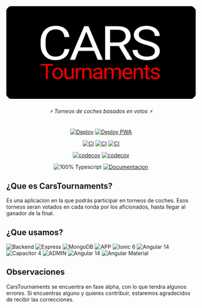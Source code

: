 <div align="center">
  <a href="http://www.carstournaments.com"><img src="./banner.png"/></a>

<h6>⚡️ Torneos de coches basados en votos ⚡️</h6>

<p align="center">
    
</p>

<p>

[![Deploy](https://github.com/carsTournaments/backend/actions/workflows/deploy.yml/badge.svg)](https://github.com/carsTournaments/backend/actions/workflows/deploy.yml) [![Deploy PWA](https://github.com/carsTournaments/app/actions/workflows/firebase-hosting-merge.yml/badge.svg)](https://github.com/carsTournaments/app/actions/workflows/firebase-hosting-merge.yml)

[![CI](https://github.com/carsTournaments/backend/actions/workflows/ci.yml/badge.svg)](https://github.com/carsTournaments/backend/actions/workflows/ci.yml) [![CI](https://github.com/carsTournaments/app/actions/workflows/ci.yml/badge.svg)](https://github.com/carsTournaments/app/actions/workflows/ci.yml) [![CI](https://github.com/carsTournaments/admin/actions/workflows/ci.yml/badge.svg)](https://github.com/carsTournaments/admin/actions/workflows/ci.yml)

[![codecov](https://codecov.io/gh/josexs/carsTournaments-backend/branch/feature/testing/graph/badge.svg?token=A738EDBZ4N)](https://codecov.io/gh/carsTournaments/backend) [![codecov](https://codecov.io/gh/carsTournaments/app/branch/main/graph/badge.svg?token=6C1JCQBYCJ)](https://codecov.io/gh/carsTournaments/app)

![100% Typescript](https://img.shields.io/badge/100%25-Typescript-blue) [![Documentacion](https://img.shields.io/badge/WIP-Documentation-black)](https://docs.carstournaments.com)
</p>

</div>

## ¿Que es CarsTournaments?

Es una aplicacion en la que podrás participar en torneos de coches. Esos torneos seran votados en cada ronda por los aficionados, hasta llegar al ganador de la final.

## ¿Que usamos?

![Backend](https://img.shields.io/badge/-BACKEND-black) ![Express](https://img.shields.io/badge/-Express-lightgrey) ![MongoDB](https://img.shields.io/badge/-MongoDB-brightgreen)
![APP](https://img.shields.io/badge/-APP-black) ![Ionic 6](https://img.shields.io/badge/-Ionic_6-blue) ![Angular 14](https://img.shields.io/badge/-Anguar_14-red) ![Capacitor 4](https://img.shields.io/badge/-Capacitor_4-informational)
![ADMIN](https://img.shields.io/badge/-ADMIN-black) ![Angular 14](https://img.shields.io/badge/-Anguar_14-red) ![Angular Material](https://img.shields.io/badge/-Anguar_Material-red) 

## Observaciones

CarsTournaments se encuentra en fase alpha, con lo que tendra algunos errores. Si encuentras alguno y quieres contribuir, estaremos agradecidos de recibir las correcciones.
